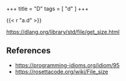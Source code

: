 +++
title = "D"
tags = [ "d" ]
+++

{{< r "a.d" >}}

<https://dlang.org/library/std/file/get_size.html>

## References

- <https://programming-idioms.org/idiom/95>
- <https://rosettacode.org/wiki/File_size>
